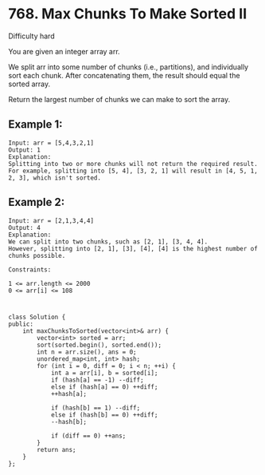 # 768. Max Chunks To Make Sorted II
Difficulty hard

You are given an integer array arr.

We split arr into some number of chunks (i.e., partitions), and individually sort each chunk. After concatenating them, the result should equal the sorted array.

Return the largest number of chunks we can make to sort the array.


## Example 1:
```
Input: arr = [5,4,3,2,1]
Output: 1
Explanation:
Splitting into two or more chunks will not return the required result.
For example, splitting into [5, 4], [3, 2, 1] will result in [4, 5, 1, 2, 3], which isn't sorted.
```


## Example 2:
```
Input: arr = [2,1,3,4,4]
Output: 4
Explanation:
We can split into two chunks, such as [2, 1], [3, 4, 4].
However, splitting into [2, 1], [3], [4], [4] is the highest number of chunks possible.
```


```
Constraints:

1 <= arr.length <= 2000
0 <= arr[i] <= 108
```


#
```
class Solution {
public:
    int maxChunksToSorted(vector<int>& arr) {
        vector<int> sorted = arr;
        sort(sorted.begin(), sorted.end());
        int n = arr.size(), ans = 0;
        unordered_map<int, int> hash;
        for (int i = 0, diff = 0; i < n; ++i) {
            int a = arr[i], b = sorted[i];
            if (hash[a] == -1) --diff;
            else if (hash[a] == 0) ++diff;
            ++hash[a];

            if (hash[b] == 1) --diff;
            else if (hash[b] == 0) ++diff;
            --hash[b];

            if (diff == 0) ++ans;
        }
        return ans;
    }
};
```